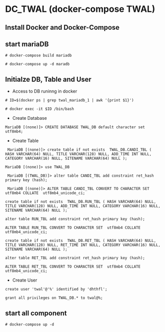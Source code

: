 DC_TWAL (docker-compose TWAL)
=============================

Install Docker and Docker-Compose 
---------------------------------

start mariaDB
-------------

``` # docker-compose build mariadb ```

``` # docker-compose up -d maradb ```

Initialze DB, Table and User
----------------------------

* Access to DB runinng in docker 

``` # ID=$(docker ps | grep twal_mariadb_1 | awk '{print $1}') ```

``` # docker exec -it $ID /bin/bash ```

* Create Database 

``` MariaDB [(none)]> CREATE DATABASE TWAL_DB default character set utf8mb4; ```

* Create Table

``` MariaDB [(none)]> create table if not exists  TWAL_DB.CANDI_TBL ( HASH VARCHAR(64) NULL, TITLE VARCHAR(128) NULL, ADD_TIME INT NULL, CATEGORY VARCHAR(16) NULL, SITENAME VARCHAR(64) NULL );```

``` MariaDB [(none)]> use TWAL_DB ```

``` MariaDB [(TWAL_DB)]> alter table CANDI_TBL add constraint ret_hash primary key (hash);```

``` MariaDB [(none)]> ALTER TABLE CANDI_TBL CONVERT TO CHARACTER SET  utf8mb4 COLLATE  utf8mb4_unicode_ci;```

```create table if not exists  TWAL_DB.RUN_TBL ( HASH VARCHAR(64) NULL, TITLE VARCHAR(128) NULL, ADD_TIME INT NULL, CATEGORY VARCHAR(16) NULL, SITENAME VARCHAR(64) NULL );```

```alter table RUN_TBL add constraint ret_hash primary key (hash);```

```ALTER TABLE RUN_TBL CONVERT TO CHARACTER SET  utf8mb4 COLLATE  utf8mb4_unicode_ci;```

```create table if not exists  TWAL_DB.RET_TBL ( HASH VARCHAR(64) NULL, TITLE VARCHAR(128) NULL, RET_TIME INT NULL, CATEGORY VARCHAR(16) NULL, SITENAME VARCHAR(64) NULL );```

```alter table RET_TBL add constraint ret_hash primary key (hash);```

```ALTER TABLE RET_TBL CONVERT TO CHARACTER SET  utf8mb4 COLLATE  utf8mb4_unicode_ci;```


* Create User 

``` create user 'twal'@'%' identified by 'dhthfl'; ```

``` grant all privileges on TWAL_DB.* to twal@%; ```


start all component
-------------------

``` # docker-compose up -d ```

